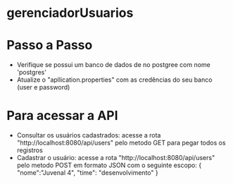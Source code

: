 # gerenciadorUsuarios

# Passo a Passo
- Verifique se possui um banco de dados de no postgree com nome 'postgres'
- Atualize o "apllication.properties" com as credências do seu banco (user e password)

# Para acessar a API
 - Consultar os usuários cadastrados: acesse a rota "http://localhost:8080/api/users" pelo metodo GET para pegar todos os registros
 - Cadastrar o usuário: acesse a rota "http://localhost:8080/api/users" pelo metodo POST em formato JSON com o seguinte escopo:
{
	"nome":"Juvenal 4",
	"time": "desenvolvimento"
}
